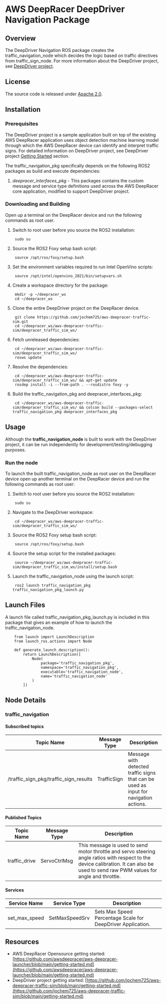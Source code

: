 # AWS DeepRacer DeepDriver Navigation Package

## Overview

The DeepDriver Navigation ROS package creates the traffic_navigation_node which decides the logic based on traffic directives from traffic_sign_node. For more information about the DeepDriver  project, see [DeepDriver project](https://github.com/jochem725/aws-deepracer-traffic-sim).

## License

The source code is released under [Apache 2.0](https://aws.amazon.com/apache-2-0/).

## Installation

### Prerequisites

The DeepDriver project is a sample application built on top of the existing AWS DeepRacer application uses object detection machine learning model through which the AWS DeepRacer device can identify and interpret traffic signs. For detailed information on DeepDriver project, see DeepDriver project [Getting Started](https://github.com/jochem725/aws-deepracer-traffic-sim/blob/main/getting-started.md) section.

The traffic_navigation_pkg specifically depends on the following ROS2 packages as build and execute dependencies:

1. *deepracer_interfaces_pkg* - This packages contains the custom message and service type definitions used across the AWS DeepRacer core application, modified to support DeepDriver project.

### Downloading and Building

Open up a terminal on the DeepRacer device and run the following commands as root user.

1. Switch to root user before you source the ROS2 installation:

        sudo su

1. Source the ROS2 Foxy setup bash script:

        source /opt/ros/foxy/setup.bash 

1. Set the environment variables required to run Intel OpenVino scripts:

        source /opt/intel/openvino_2021/bin/setupvars.sh

1. Create a workspace directory for the package:

        mkdir -p ~/deepracer_ws
        cd ~/deepracer_ws

2. Clone the entire DeepDriver project on the DeepRacer device.

        git clone https://github.com/jochem725/aws-deepracer-traffic-sim.git
        cd ~/deepracer_ws/aws-deepracer-traffic-sim/deepracer_traffic_sim_ws/

3. Fetch unreleased dependencies:

        cd ~/deepracer_ws/aws-deepracer-traffic-sim/deepracer_traffic_sim_ws/
        rosws update

4. Resolve the dependencies:

        cd ~/deepracer_ws/aws-deepracer-traffic-sim/deepracer_traffic_sim_ws/ && apt-get update
        rosdep install -i --from-path . --rosdistro foxy -y

5. Build the traffic_navigation_pkg and deepracer_interfaces_pkg:

        cd ~/deepracer_ws/aws-deepracer-traffic-sim/deepracer_traffic_sim_ws/ && colcon build --packages-select traffic_navigation_pkg deepracer_interfaces_pkg


## Usage

Although the **traffic_navigation_node** is built to work with the DeepDriver project, it can be run independently for development/testing/debugging purposes.

### Run the node

To launch the built traffic_navigation_node as root user on the DeepRacer device open up another terminal on the DeepRacer device and run the following commands as root user:

1. Switch to root user before you source the ROS2 installation:

        sudo su

1. Navigate to the DeepDriver workspace:

        cd ~/deepracer_ws/aws-deepracer-traffic-sim/deepracer_traffic_sim_ws/

1. Source the ROS2 Foxy setup bash script:

        source /opt/ros/foxy/setup.bash 

1. Source the setup script for the installed packages:

        source ~/deepracer_ws/aws-deepracer-traffic-sim/deepracer_traffic_sim_ws/install/setup.bash 

2. Launch the traffic_navigation_node using the launch script:

        ros2 launch traffic_navigation_pkg traffic_navigation_pkg_launch.py

## Launch Files

A launch file called traffic_navigation_pkg_launch.py is included in this package that gives an example of how to launch the traffic_navigation_node.

        from launch import LaunchDescription
        from launch_ros.actions import Node

        def generate_launch_description():
            return LaunchDescription([
                Node(
                    package='traffic_navigation_pkg',
                    namespace='traffic_navigation_pkg',
                    executable='traffic_navigation_node',
                    name='traffic_navigation_node'
                )
            ])


## Node Details

### traffic_navigation

#### Subscribed topics

| Topic Name | Message Type | Description |
|----------- | ------------ | ----------- |
|/traffic_sign_pkg/traffic_sign_results|TrafficSign|Message with detected traffic signs that can be used as input for navigation actions.|

#### Published Topics

| Topic Name | Message Type | Description |
| ---------- | ------------ | ----------- |
|traffic_drive|ServoCtrlMsg|This message is used to send motor throttle and servo steering angle ratios with respect to the device calibration. It can also be used to send raw PWM values for angle and throttle.|

#### Services

| Service Name | Service Type | Description |
| ---------- | ------------ | ----------- |
|set_max_speed|SetMaxSpeedSrv|Sets Max Speed Percentage Scale for DeepDriver Application.|

## Resources

* AWS DeepRacer Opensource getting started: [https://github.com/awsdeepracer/aws-deepracer-launcher/blob/main/getting-started.md](https://github.com/awsdeepracer/aws-deepracer-launcher/blob/main/getting-started.md)
* DeepDriver project getting started: [https://github.com/jochem725/aws-deepracer-traffic-sim/blob/main/getting-started.md](https://github.com/jochem725/aws-deepracer-traffic-sim/blob/main/getting-started.md)